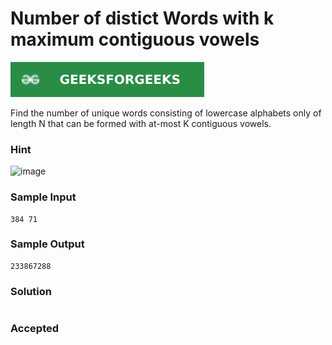 # Number of distict Words with k maximum contiguous vowels

[![Problem Link](../assets/gfg.svg)](https://practice.geeksforgeeks.org/problems/7b9d245852bd8caf8a27d6d3961429f0a2b245f1/1/#)

Find the number of unique words consisting of lowercase alphabets only of length N that can be formed with at-most K contiguous vowels. 

### Hint
![image](https://user-images.githubusercontent.com/44930179/150683170-7a2c810c-8971-4f6f-b595-0b63763364f5.png)


### Sample Input
```
384 71
```
### Sample Output
```
233867288
```

### Solution
```cpp

```

### Accepted

